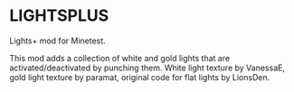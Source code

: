 LIGHTSPLUS
==========

Lights+ mod for Minetest.

This mod adds a collection of white and gold lights that are activated/deactivated by punching them.
White light texture by VanessaE, gold light texture by paramat, original code for flat lights by LionsDen. 
